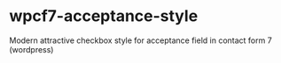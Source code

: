 # wpcf7-acceptance-style
Modern attractive checkbox style for acceptance field in contact form 7 (wordpress)
